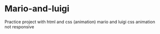 # Mario-and-luigi
Practice project with html and css (animation)
mario and luigi css animation 
not responsive 

